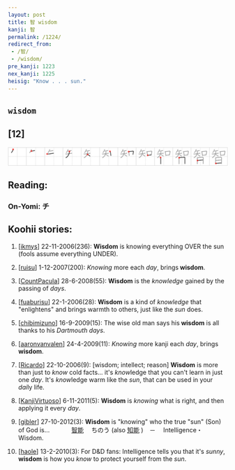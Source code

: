 ```yaml
---
layout: post
title: 智 wisdom
kanji: 智
permalink: /1224/
redirect_from:
 - /智/
 - /wisdom/
pre_kanji: 1223
nex_kanji: 1225
heisig: "Know . . . sun."
---
```


## `wisdom`

## [12]

<div class="stroke"><img src="../images/E699BA.png" /></div>

## Reading:

### On-Yomi: チ

## Koohii stories:

1) [<a href="http://kanji.koohii.com/profile/ikmys">ikmys</a>] 22-11-2006(236): <strong>Wisdom</strong> is knowing everything OVER the sun (fools assume everything UNDER). 

2) [<a href="http://kanji.koohii.com/profile/ruisu">ruisu</a>] 1-12-2007(200): <em>Knowing</em> more each <em>day</em>, brings<strong> wisdom</strong>. 

3) [<a href="http://kanji.koohii.com/profile/CountPacula">CountPacula</a>] 28-6-2008(55): <strong>Wisdom</strong> is the <em>knowledge</em> gained by the passing of <em>days</em>. 

4) [<a href="http://kanji.koohii.com/profile/fuaburisu">fuaburisu</a>] 22-1-2006(28): <strong>Wisdom</strong> is a kind of <em>knowledge</em> that &quot;enlightens&quot; and brings warmth to others, just like the <em>sun</em> does. 

5) [<a href="http://kanji.koohii.com/profile/chibimizuno">chibimizuno</a>] 16-9-2009(15): The wise old man says his<strong> wisdom</strong> is all thanks to his <em>Dartmouth days</em>. 

6) [<a href="http://kanji.koohii.com/profile/aaronvanvalen">aaronvanvalen</a>] 24-4-2009(11): <em>Knowing</em> more kanji each <em>day</em>, brings<strong> wisdom</strong>. 

7) [<a href="http://kanji.koohii.com/profile/Ricardo">Ricardo</a>] 22-10-2006(9): [wisdom; intellect; reason] <strong>Wisdom</strong> is more than just to <em>know</em> cold facts... it&#039;s <em>know</em>ledge that you can&#039;t learn in just one <em>day</em>. It&#039;s <em>know</em>ledge warm like the <em>sun</em>, that can be used in your <em>dai</em>ly life. 

8) [<a href="http://kanji.koohii.com/profile/KanjiVirtuoso">KanjiVirtuoso</a>] 6-11-2011(5): <strong>Wisdom</strong> is <em>knowing</em> what is right, and then applying it every <em>day</em>. 

9) [<a href="http://kanji.koohii.com/profile/gibler">gibler</a>] 27-10-2012(3): <strong>Wisdom</strong> is &quot;knowing&quot; who the true &quot;sun&quot; (Son) of God is... 　　　  <a href="http://jisho.org/kanji/details/智能">智能</a>  　ちのう (also   <a href="http://jisho.org/kanji/details/知能">知能</a>  )　－　 Intelligence・Wisdom. 

10) [<a href="http://kanji.koohii.com/profile/haole">haole</a>] 13-2-2010(3): For D&amp;D fans: Intelligence tells you that it&#039;s <em>sunny</em>,<strong> wisdom</strong> is how you <em>know</em> to protect yourself from the <em>sun</em>. 
